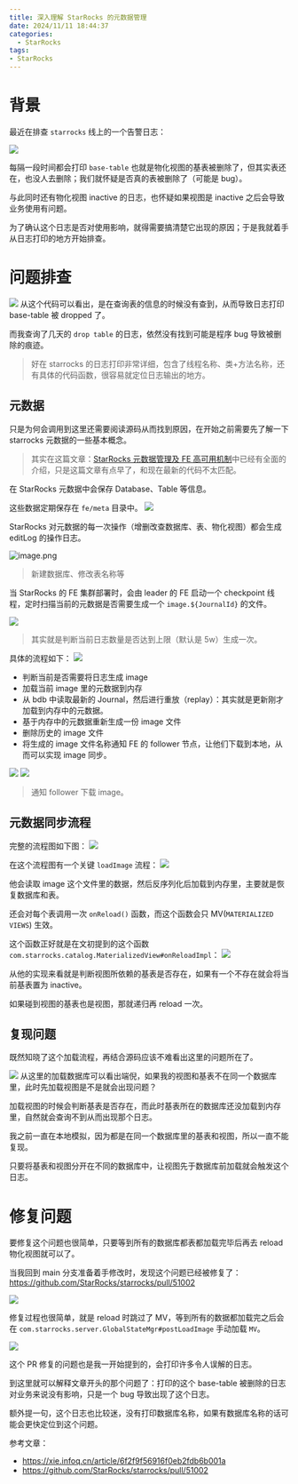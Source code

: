 ```yaml
---
title: 深入理解 StarRocks 的元数据管理
date: 2024/11/11 18:44:37
categories:
  - StarRocks
tags:
- StarRocks
---
```


# 背景

最近在排查 `starrocks` 线上的一个告警日志：

![](https://s2.loli.net/2024/09/26/QtMIBdmL7OciVJa.png)


每隔一段时间都会打印 `base-table` 也就是物化视图的基表被删除了，但其实表还在，也没人去删除；我们就怀疑是否真的表被删除了（可能是 bug）。

与此同时还有物化视图 inactive 的日志，也怀疑如果视图是 inactive 之后会导致业务使用有问题。

为了确认这个日志是否对使用影响，就得需要搞清楚它出现的原因；于是我就着手从日志打印的地方开始排查。

<!--more-->

# 问题排查

![](https://s2.loli.net/2024/09/26/2T4sGfw1YC63EuP.png)
从这个代码可以看出，是在查询表的信息的时候没有查到，从而导致日志打印 base-table 被 dropped 了。

而我查询了几天的 `drop table` 的日志，依然没有找到可能是程序 bug 导致被删除的痕迹。

> 好在 starrocks 的日志打印非常详细，包含了线程名称、类+方法名称，还有具体的代码函数，很容易就定位日志输出的地方。


## 元数据

只是为何会调用到这里还需要阅读源码从而找到原因，在开始之前需要先了解一下 starrocks 元数据的一些基本概念。

> 其实在这篇文章：[StarRocks 元数据管理及 FE 高可用机制](https://xie.infoq.cn/article/6f2f9f56916f0eb2fdb6b001a)中已经有全面的介绍，只是这篇文章有点早了，和现在最新的代码不太匹配。

在 StarRocks 元数据中会保存 Database、Table 等信息。

这些数据定期保存在 `fe/meta` 目录中。
![](https://s2.loli.net/2024/09/27/3C4GaXM5BlWmNIw.png)

StarRocks 对元数据的每一次操作（增删改查数据库、表、物化视图）都会生成 editLog 的操作日志。

![image.png](https://s2.loli.net/2024/09/27/5hbDBHGwtarE8fj.png)

> 新建数据库、修改表名称等

当 StarRocks 的 FE 集群部署时，会由 leader 的 FE 启动一个 checkpoint 线程，定时扫描当前的元数据是否需要生成一个 `image.${JournalId}` 的文件。

![](https://s2.loli.net/2024/09/20/lQCkBnNWIZ4GwuV.png)
> 其实就是判断当前日志数量是否达到上限（默认是 5w）生成一次。



具体的流程如下：
![](https://s2.loli.net/2024/09/27/zgy6ZaQ7b1ceWkm.png)

- 判断当前是否需要将日志生成 image
- 加载当前 image 里的元数据到内存
- 从 bdb 中读取最新的 Journal，然后进行重放（replay）：其实就是更新刚才加载到内存中的元数据。
- 基于内存中的元数据重新生成一份 image 文件
- 删除历史的 image 文件
- 将生成的 image 文件名称通知 FE 的 follower 节点，让他们下载到本地，从而可以实现 image 同步。

![](https://s2.loli.net/2024/09/27/Hd1NRzgfSy2xECW.png)
![](https://s2.loli.net/2024/09/27/QiTHLpOfJ19oAam.png)

> 通知 follower 下载 image。



## 元数据同步流程

完整的流程图如下图：
![](https://i.imgur.com/txqTt0U.png)

在这个流程图有一个关键 `loadImage` 流程：
![](https://s2.loli.net/2024/09/27/MoWjm8SKsgx2GXh.png)

他会读取 image 这个文件里的数据，然后反序列化后加载到内存里，主要就是恢复数据库和表。

还会对每个表调用一次 `onReload()` 函数，而这个函数会只 MV(`MATERIALIZED VIEWS`) 生效。


这个函数正好就是在文初提到的这个函数 `com.starrocks.catalog.MaterializedView#onReloadImpl`：
![](https://s2.loli.net/2024/09/26/2T4sGfw1YC63EuP.png)

从他的实现来看就是判断视图所依赖的基表是否存在，如果有一个不存在就会将当前基表置为 inactive。

如果碰到视图的基表也是视图，那就递归再 reload 一次。

## 复现问题

既然知晓了这个加载流程，再结合源码应该不难看出这里的问题所在了。

![](https://s2.loli.net/2024/09/27/MoWjm8SKsgx2GXh.png)
从这里的加载数据库可以看出端倪，如果我的视图和基表不在同一个数据库里，此时先加载视图是不是就会出现问题？

加载视图的时候会判断基表是否存在，而此时基表所在的数据库还没加载到内存里，自然就会查询不到从而出现那个日志。

我之前一直在本地模拟，因为都是在同一个数据库里的基表和视图，所以一直不能复现。

只要将基表和视图分开在不同的数据库中，让视图先于数据库前加载就会触发这个日志。
# 修复问题

要修复这个问题也很简单，只要等到所有的数据库都表都加载完毕后再去 reload 物化视图就可以了。

当我回到 main 分支准备着手修改时，发现这个问题已经被修复了：
https://github.com/StarRocks/starrocks/pull/51002

![](https://s2.loli.net/2024/09/27/pzWPnoF2MIji9Kw.png)

修复过程也很简单，就是 reload 时跳过了 MV，等到所有的数据都加载完之后会在 `com.starrocks.server.GlobalStateMgr#postLoadImage` 手动加载 `MV`。

![](https://s2.loli.net/2024/09/27/7JCLyU6umlRnqvE.png)

这个 PR 修复的问题也是我一开始提到的，会打印许多令人误解的日志。

到这里就可以解释文章开头的那个问题了：打印的这个 base-table 被删除的日志对业务来说没有影响，只是一个 bug 导致出现了这个日志。

额外提一句，这个日志也比较迷，没有打印数据库名称，如果有数据库名称的话可能会更快定位到这个问题。

参考文章：
- https://xie.infoq.cn/article/6f2f9f56916f0eb2fdb6b001a
- https://github.com/StarRocks/starrocks/pull/51002